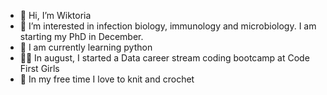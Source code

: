 - 👋 Hi, I’m Wiktoria
- :petri_dish: I’m interested in infection biology, immunology and microbiology. I am starting my PhD in December.
- :snake: I am currently learning python
- :woman_technologist: In august, I started a Data career stream coding bootcamp at Code First Girls
- :yarn: In my free time I love to knit and crochet

<!---
potockawiktoria/potockawiktoria is a ✨ special ✨ repository because its `README.md` (this file) appears on your GitHub profile.
You can click the Preview link to take a look at your changes.
--->
